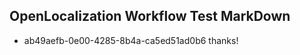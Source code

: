 ## OpenLocalization Workflow Test MarkDown
* ab49aefb-0e00-4285-8b4a-ca5ed51ad0b6 thanks!

<!--HONumber=Jul16_HO3-->


